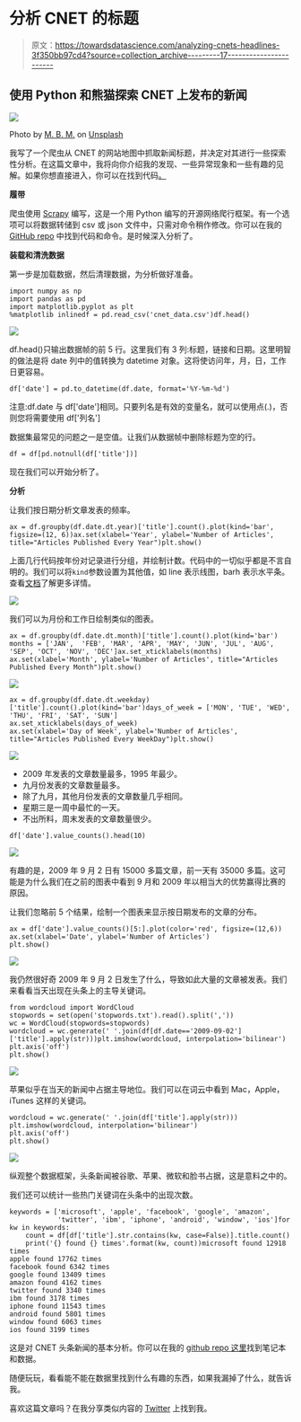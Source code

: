 # 分析 CNET 的标题

> 原文：<https://towardsdatascience.com/analyzing-cnets-headlines-3f350bb97cd4?source=collection_archive---------17----------------------->

## 使用 Python 和熊猫探索 CNET 上发布的新闻

![](img/7e656f7b0d4d1b5464d6eed8997af1ca.png)

Photo by [M. B. M.](https://unsplash.com/@m_b_m?utm_source=medium&utm_medium=referral) on [Unsplash](https://unsplash.com?utm_source=medium&utm_medium=referral)

我写了一个爬虫从 CNET 的网站地图中抓取新闻标题，并决定对其进行一些探索性分析。在这篇文章中，我将向你介绍我的发现、一些异常现象和一些有趣的见解。如果你想直接进入，你可以在找到代码[。](https://github.com/sagunsh/cnet_analysis)

**履带**

爬虫使用 [Scrapy](https://scrapy.org/) 编写，这是一个用 Python 编写的开源网络爬行框架。有一个选项可以将数据转储到 csv 或 json 文件中，只需对命令稍作修改。你可以在我的 [GitHub repo](https://github.com/sagunsh/cnet_analysis) 中找到代码和命令。是时候深入分析了。

**装载和清洗数据**

第一步是加载数据，然后清理数据，为分析做好准备。

```
import numpy as np
import pandas as pd
import matplotlib.pyplot as plt
%matplotlib inlinedf = pd.read_csv('cnet_data.csv')df.head()
```

![](img/e84e2c5048465aec11d7e207d9b0911e.png)

df.head()只输出数据帧的前 5 行。这里我们有 3 列:标题，链接和日期。这里明智的做法是将 date 列中的值转换为 datetime 对象。这将使访问年，月，日，工作日更容易。

```
df['date'] = pd.to_datetime(df.date, format='%Y-%m-%d')
```

注意:df.date 与 df['date']相同。只要列名是有效的变量名，就可以使用点(.)，否则您将需要使用 df['列名']

数据集最常见的问题之一是空值。让我们从数据帧中删除标题为空的行。

```
df = df[pd.notnull(df['title'])]
```

现在我们可以开始分析了。

**分析**

让我们按日期分析文章发表的频率。

```
ax = df.groupby(df.date.dt.year)['title'].count().plot(kind='bar', figsize=(12, 6))ax.set(xlabel='Year', ylabel='Number of Articles', title="Articles Published Every Year")plt.show()
```

上面几行代码按年份对记录进行分组，并绘制计数。代码中的一切似乎都是不言自明的。我们可以将`kind`参数设置为其他值，如 line 表示线图，barh 表示水平条。查看[文档](https://pandas.pydata.org/pandas-docs/stable/reference/api/pandas.DataFrame.plot.html)了解更多详情。

![](img/08b0a05af6cc9e56def1be0191ca64c0.png)

我们可以为月份和工作日绘制类似的图表。

```
ax = df.groupby(df.date.dt.month)['title'].count().plot(kind='bar')
months = ['JAN',  'FEB', 'MAR', 'APR', 'MAY', 'JUN', 'JUL', 'AUG', 'SEP', 'OCT', 'NOV', 'DEC']ax.set_xticklabels(months)
ax.set(xlabel='Month', ylabel='Number of Articles', title="Articles Published Every Month")plt.show()
```

![](img/4e5146c9a25249ab7679bac98fb70ee6.png)

```
ax = df.groupby(df.date.dt.weekday)['title'].count().plot(kind='bar')days_of_week = ['MON', 'TUE', 'WED', 'THU', 'FRI', 'SAT', 'SUN']
ax.set_xticklabels(days_of_week)
ax.set(xlabel='Day of Week', ylabel='Number of Articles', title="Articles Published Every WeekDay")plt.show()
```

![](img/1ef8c29197f7925d340c97ded70992fb.png)

*   2009 年发表的文章数量最多，1995 年最少。
*   九月份发表的文章数量最多。
*   除了九月，其他月份发表的文章数量几乎相同。
*   星期三是一周中最忙的一天。
*   不出所料，周末发表的文章数量很少。

```
df['date'].value_counts().head(10)
```

![](img/7bab02455ca5d76c1058381a9c149a18.png)

有趣的是，2009 年 9 月 2 日有 15000 多篇文章，前一天有 35000 多篇。这可能是为什么我们在之前的图表中看到 9 月和 2009 年以相当大的优势赢得比赛的原因。

让我们忽略前 5 个结果，绘制一个图表来显示按日期发布的文章的分布。

```
ax = df['date'].value_counts()[5:].plot(color='red', figsize=(12,6))
ax.set(xlabel='Date', ylabel='Number of Articles')
plt.show()
```

![](img/0cd410676206260581920e1a785282d8.png)

我仍然很好奇 2009 年 9 月 2 日发生了什么，导致如此大量的文章被发表。我们来看看当天出现在头条上的主导关键词。

```
from wordcloud import WordCloud
stopwords = set(open('stopwords.txt').read().split(','))
wc = WordCloud(stopwords=stopwords)
wordcloud = wc.generate(' '.join(df[df.date=='2009-09-02']['title'].apply(str)))plt.imshow(wordcloud, interpolation='bilinear')
plt.axis('off')
plt.show()
```

![](img/e89abd810bd5512e08bb4c813c77c8e2.png)

苹果似乎在当天的新闻中占据主导地位。我们可以在词云中看到 Mac，Apple，iTunes 这样的关键词。

```
wordcloud = wc.generate(' '.join(df['title'].apply(str)))
plt.imshow(wordcloud, interpolation='bilinear')
plt.axis('off')
plt.show()
```

![](img/0dccce8e7a74424366b6f5428dadd1a7.png)

纵观整个数据框架，头条新闻被谷歌、苹果、微软和脸书占据，这是意料之中的。

我们还可以统计一些热门关键词在头条中的出现次数。

```
keywords = ['microsoft', 'apple', 'facebook', 'google', 'amazon', 
            'twitter', 'ibm', 'iphone', 'android', 'window', 'ios']for kw in keywords:
    count = df[df['title'].str.contains(kw, case=False)].title.count()
    print('{} found {} times'.format(kw, count))microsoft found 12918 times
apple found 17762 times
facebook found 6342 times
google found 13409 times
amazon found 4162 times
twitter found 3340 times
ibm found 3178 times
iphone found 11543 times
android found 5801 times
window found 6063 times
ios found 3199 times
```

这是对 CNET 头条新闻的基本分析。你可以在我的 [github repo 这里](https://github.com/sagunsh/cnet_analysis)找到笔记本和数据。

随便玩玩，看看能不能在数据里找到什么有趣的东西，如果我漏掉了什么，就告诉我。

喜欢这篇文章吗？在我分享类似内容的 [Twitter](https://twitter.com/sagunsh) 上找到我。